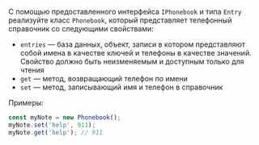 
С помощью предоставленного интерфейса `IPhonebook` и типа `Entry` реализуйте класс `Phonebook`, который представляет телефонный справочник со следующими свойствами:

- `entries` — база данных, объект, записи в котором представляют собой имена в качестве ключей и телефоны в качестве значений. Свойство должно быть неизменяемым и доступным только для чтения
- `get` — метод, возвращающий телефон по имени
- `set` — метод, записывающий имя и телефон в справочник

Примеры:
```typescript
const myNote = new Phonebook();
myNote.set('help', 911);
myNote.get('help'); // 911
```
